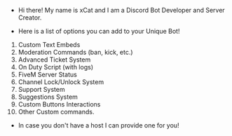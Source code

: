 - Hi there! My name is xCat and I am a Discord Bot Developer and Server Creator.

- Here is a list of options you can add to your Unique Bot!

1) Custom Text Embeds
2) Moderation Commands (ban, kick, etc.)
3) Advanced Ticket System 
4) On Duty Script (with logs)
5) FiveM Server Status
6) Channel Lock/Unlock System
7) Support System 
8) Suggestions System
9) Custom Buttons Interactions
10) Other Custom commands. 

- In case you don't have a host I can provide one for you!
